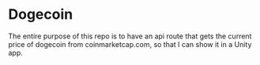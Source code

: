 # Dogecoin

The entire purpose of this repo is to have an api route that gets the current price of dogecoin from coinmarketcap.com, so that I can show it in a Unity app.
